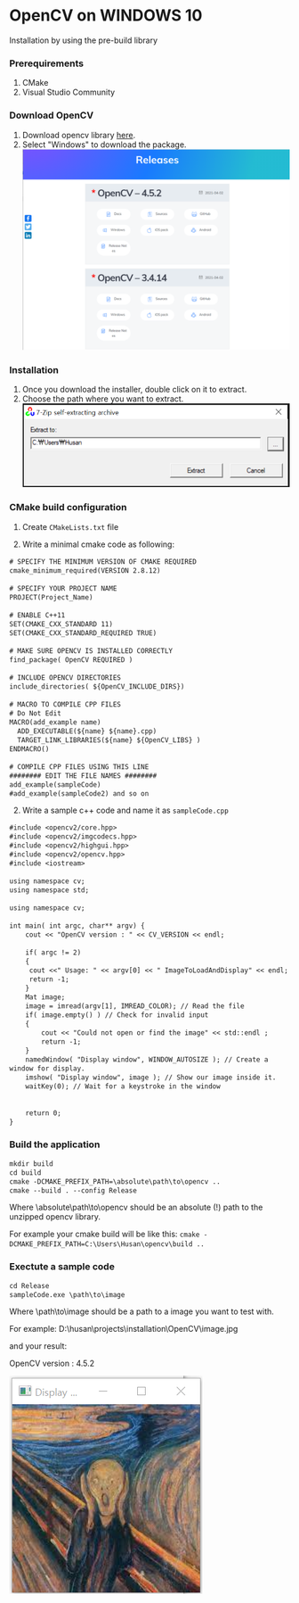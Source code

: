 # OpenCV on WINDOWS 10
Installation by using the pre-build library

### Prerequirements
1. CMake
2. Visual Studio Community

### Download OpenCV
1. Download opencv library [here](https://opencv.org/releases/).
2. Select "Windows" to download the package.
![alt text](https://github.com/martianvenusian/installations/blob/master/OpenCV/opencv_download_01.png?raw=true)


### Installation
1. Once you download the installer, double click on it to extract.
2. Choose the path where you want to extract.
![alt text](https://github.com/martianvenusian/installations/blob/master/OpenCV/installation_01.png?raw=true)


### CMake build configuration 

1. Create `CMakeLists.txt` file

2. Write a minimal cmake code as following:

```
# SPECIFY THE MINIMUM VERSION OF CMAKE REQUIRED
cmake_minimum_required(VERSION 2.8.12)

# SPECIFY YOUR PROJECT NAME
PROJECT(Project_Name)

# ENABLE C++11
SET(CMAKE_CXX_STANDARD 11)
SET(CMAKE_CXX_STANDARD_REQUIRED TRUE)

# MAKE SURE OPENCV IS INSTALLED CORRECTLY
find_package( OpenCV REQUIRED )

# INCLUDE OPENCV DIRECTORIES
include_directories( ${OpenCV_INCLUDE_DIRS})

# MACRO TO COMPILE CPP FILES
# Do Not Edit
MACRO(add_example name)
  ADD_EXECUTABLE(${name} ${name}.cpp)
  TARGET_LINK_LIBRARIES(${name} ${OpenCV_LIBS} )
ENDMACRO()

# COMPILE CPP FILES USING THIS LINE
######## EDIT THE FILE NAMES ########
add_example(sampleCode)
#add_example(sampleCode2) and so on
```

2. Write a sample c++ code and name it as `sampleCode.cpp`

```
#include <opencv2/core.hpp>
#include <opencv2/imgcodecs.hpp>
#include <opencv2/highgui.hpp>
#include <opencv2/opencv.hpp>
#include <iostream>

using namespace cv;
using namespace std;

using namespace cv;

int main( int argc, char** argv) {
	cout << "OpenCV version : " << CV_VERSION << endl;

	if( argc != 2)
    {
     cout <<" Usage: " << argv[0] << " ImageToLoadAndDisplay" << endl;
     return -1;
    }
    Mat image;
    image = imread(argv[1], IMREAD_COLOR); // Read the file
    if( image.empty() ) // Check for invalid input
    {
        cout << "Could not open or find the image" << std::endl ;
        return -1;
    }
    namedWindow( "Display window", WINDOW_AUTOSIZE ); // Create a window for display.
    imshow( "Display window", image ); // Show our image inside it.
    waitKey(0); // Wait for a keystroke in the window
    

	return 0;
}
```

### Build the application

```
mkdir build
cd build
cmake -DCMAKE_PREFIX_PATH=\absolute\path\to\opencv ..
cmake --build . --config Release
```

Where \absolute\path\to\opencv should be an absolute (!) path to the unzipped opencv library.

For example your cmake build will be like this: `cmake -DCMAKE_PREFIX_PATH=C:\Users\Husan\opencv\build ..`

### Exectute a sample code

```
cd Release
sampleCode.exe \path\to\image
```

Where \path\to\image should be a path to a image you want to test with.

For example: D:\husan\projects\installation\OpenCV\image.jpg

and your result:

OpenCV version : 4.5.2

![alt text](https://github.com/martianvenusian/installations/blob/master/OpenCV/image.png?raw=true)